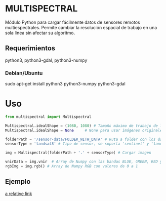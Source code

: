 # MULTISPECTRAL
Módulo Python para cargar fácilmente datos de sensores remotos multiespectrales.
Permite cambiar la resolución espacial de trabajo en una sola linea sin afectar su algoritmo.


## Requerimientos
python3,    python3-gdal,   python3-numpy

### Debian/Ubuntu
sudo apt-get install python3 python3-numpy python3-gdal


# Uso

```Python
from multispectral import Multispectral

Multispectral.idealShape = (1080, 1080) # Tamaño máximo de trabajo de las imágenes
Multispectral.idealShape = None     # None para usar imágenes originales (USAR CON CUIDADO)

folderPath = '/sensor-data/FOLDER_WITH_DATA' # Ruta a folder con los datos de la imagen
sensorType = 'landsat8' # Tipo de sensor, se soporta 'sentinel' y 'landsat8'

img = Multispectral(folderPath + '.' + sensorType) # Cargar imagen

vnirData = img.vnir  # Array de Numpy con las bandas BLUE, GREEN, RED y NIR
rgbImg = img.rgb() # Array de Numpy RGB con valores de 0 a 1

```

## Ejemplo
[a relative link](example.py)
